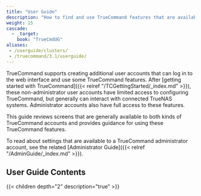 ```yaml
---
title: "User Guide"
description: "How to find and use TrueCommand features that are available to any user account."
weight: 15
cascade:
  - _target:
    book: "TrueCmdUG"
aliases:
 - /userguide/clusters/
 - /truecommand/3.1/userguide/
---
```


TrueCommand supports creating additional user accounts that can log in to the web interface and use some TrueCommand features.
After [getting started with TrueCommand]({{< relref "/TCGettingStarted/_index.md" >}}), these non-administrator user accounts have limited access to configuring TrueCommand, but generally can interact with connected TrueNAS systems.
Administrator accounts also have full access to these features.

This guide reviews screens that are generally available to both kinds of TrueCommand accounts and provides guidance for using these TrueCommand features.

To read about settings that are available to a TrueCommand administrator account, see the related [Administrator Guide]({{< relref "/AdminGuide/_index.md" >}}).

## User Guide Contents

{{< children depth="2" description="true" >}}
